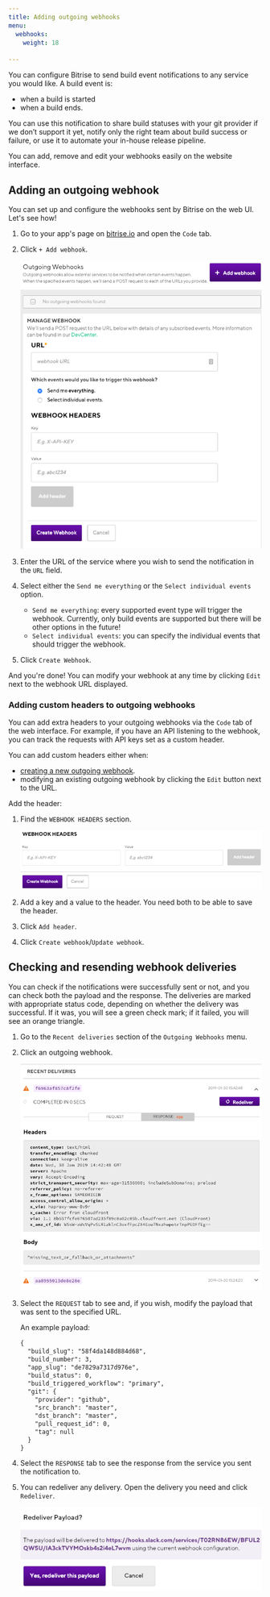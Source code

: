 ```yaml
---
title: Adding outgoing webhooks
menu:
  webhooks:
    weight: 18

---
```

You can configure Bitrise to send build event notifications to any service you would like. A build event is:

* when a build is started
* when a build ends.

You can use this notification to share build statuses with your git provider if we don’t support it yet, notify only the right team about build success or failure, or use it to automate your in-house release pipeline.

You can add, remove and edit your webhooks easily on the website interface.

## Adding an outgoing webhook

You can set up and configure the webhooks sent by Bitrise on the web UI. Let's see how!

1. Go to your app's page on [bitrise.io](https://www.bitrise.io) and open the `Code` tab.
2. Click `+ Add webhook`.

   ![](/img/outgoing-webhook.png)
3. Enter the URL of the service where you wish to send the notification in the `URL` field.
4. Select either the `Send me everything` or the `Select individual events` option.
   * `Send me everything`: every supported event type will trigger the webhook. Currently, only build events are supported but there will be other options in the future!
   * `Select individual events`: you can specify the individual events that should trigger the webhook.
5. Click `Create Webhook`.

And you're done! You can modify your webhook at any time by clicking `Edit` next to the webhook URL displayed.

### Adding custom headers to outgoing webhooks

You can add extra headers to your outgoing webhooks via the `Code` tab of the web interface. For example, if you have an API listening to the webhook, you can track the requests with API keys set as a custom header.

You can add custom headers either when:

* [creating a new outgoing webhook](/webhooks/adding-outgoing-webhooks#adding-an-outgoing-webhook).
* modifying an existing outgoing webhook by clicking the `Edit` button next to the URL.

Add the header:

1. Find the `WEBHOOK HEADERS` section.

   ![](/img/webhook-headers.png)
2. Add a key and a value to the header. You need both to be able to save the header.
3. Click `Add header`.
4. Click `Create webhook`/`Update webhook`.

## Checking and resending webhook deliveries

You can check if the notifications were successfully sent or not, and you can check both the payload and the response. The deliveries are marked with appropriate status code, depending on whether the delivery was successful. If it was, you will see a green check mark; if it failed, you will see an orange triangle.

1. Go to the `Recent deliveries` section of the `Outgoing Webhooks` menu.
2. Click an outgoing webhook.

   ![](/img/response-webhook.png)
3. Select the `REQUEST` tab to see and, if you wish, modify the payload that was sent to the specified URL.

   An example payload:

       {
         "build_slug": "58f4da148d884d68",
         "build_number": 3,
         "app_slug": "de7829a7317d976e",
         "build_status": 0,
         "build_triggered_workflow": "primary",
         "git": {
           "provider": "github",
           "src_branch": "master",
           "dst_branch": "master",
           "pull_request_id": 0,
           "tag": null
         }
       }
4. Select the `RESPONSE` tab to see the response from the service you sent the notification to.
5. You can redeliver any delivery. Open the delivery you need and click `Redeliver`.

   ![](/img/payload-redelivery.png)